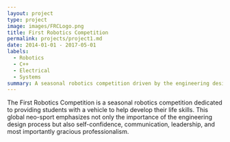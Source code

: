```yaml
---
layout: project
type: project
image: images/FRCLogo.png
title: First Robotics Competition
permalink: projects/project1.md
date: 2014-01-01 - 2017-05-01
labels:
  - Robotics
  - C++
  - Electrical
  - Systems
summary: A seasonal robotics competition driven by the engineering design process.
---
```

The First Robotics Competition is a seasonal robotics competition dedicated to providing students with a vehicle to help develop their life skills. This global neo-sport emphasizes not only the importance of the engineering design process but also self-confidence, communication, leadership, and most importantly gracious professionalism.

